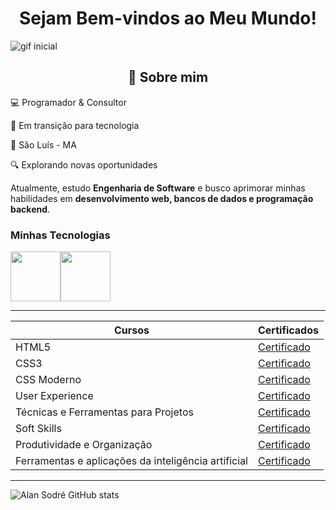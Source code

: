 <h1 align="center">Sejam Bem-vindos ao Meu Mundo!</h1>


![gif inicial](https://i.pinimg.com/originals/7f/fa/71/7ffa71c12e21dece378a8472b9e1a878.gif)

<h2 align="center"> 🚀 Sobre mim</h2>

💻 Programador & Consultor 

🎯 Em transição para tecnologia  

📍 São Luís - MA 

🔍 Explorando novas oportunidades  

Atualmente, estudo **Engenharia de Software** e busco aprimorar minhas habilidades em **desenvolvimento web, bancos de dados e programação backend**.

### Minhas Tecnologias 
<img src="https://cdn.jsdelivr.net/gh/devicons/devicon@latest/icons/html5/html5-plain-wordmark.svg" width="80px"><img src="https://cdn.jsdelivr.net/gh/devicons/devicon@latest/icons/css3/css3-plain-wordmark.svg" width="80px">

-----

| Cursos | Certificados |
|--------|--------------|
| HTML5  | [Certificado](https://drive.google.com/file/d/18bY5aosb_Ppsg4LN71FgUpsmaocZPRAe/view)
| CSS3   | [Certificado](https://drive.google.com/file/d/1B6RTFGTnzgAwfWYRLAsM4ULaqJ5PlQXO/view)
| CSS Moderno  | [Certificado](https://drive.google.com/file/d/1wpHF97EtdvMZ68SgV_-Jj_d9O42CWIhv/view)
| User Experience  | [Certificado](https://certificados.descomplica.com.br/graduacao/a39cc38b74f7312f6cbeaf64bdf35234ddc71f83aa31d99294cea23d747441be)
| Técnicas e Ferramentas para Projetos  | [Certificado](https://certificados.descomplica.com.br/graduacao/070776f7371b74eae5b6f129ffbb014695c874d578f0db46a66cdbaa25e7eacb)
| Soft Skills  | [Certificado](https://certificados.descomplica.com.br/graduacao/d34568679e9f3e5856647d1e84f7d77b89165a3db03a85785cbb2e086be07b07)
| Produtividade e Organização  | [Certificado](https://certificados.descomplica.com.br/graduacao/978b3d1d04ec9028ed88eeab8ce20692cef9f6e26c14c5a69e94000059bcbcdd)
| Ferramentas e aplicações da inteligência artificial  | [Certificado](https://certificados.descomplica.com.br/graduacao/84ea0229386b325ade4d2f7a894d60b6566185e42846c461433b07ee28be9cf0)

-----
![Alan Sodré GitHub stats](https://github-readme-stats.vercel.app/api?username=httpsodre&show_icons=true&theme=tokyonight)
<!--
**httpsodre/httpsodre** is a ✨ _special_ ✨ repository because its `README.md` (this file) appears on your GitHub profile.

Here are some ideas to get you started:

- 🔭 I’m currently working on ...
- 🌱 I’m currently learning ...
- 👯 I’m looking to collaborate on ...
- 🤔 I’m looking for help with ...
- 💬 Ask me about ...
- 📫 How to reach me: ...
- 😄 Pronouns: ...
- ⚡ Fun fact: ...
-->
